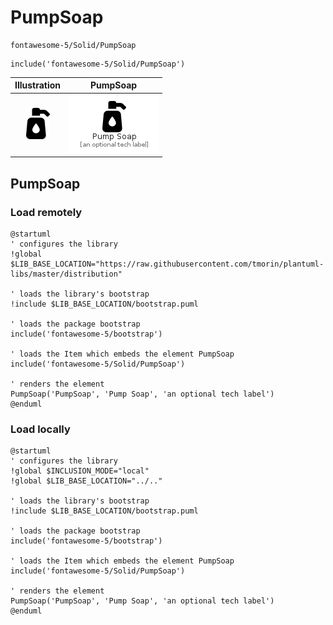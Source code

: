 # PumpSoap


```text
fontawesome-5/Solid/PumpSoap
```

```text
include('fontawesome-5/Solid/PumpSoap')
```



| Illustration | PumpSoap |
| :---: | :---: |
| ![illustration for Illustration](../../fontawesome-5/Solid/PumpSoap.png) | ![illustration for PumpSoap](../../fontawesome-5/Solid/PumpSoap.Local.png) |




## PumpSoap

### Load remotely
```plantuml
@startuml
' configures the library
!global $LIB_BASE_LOCATION="https://raw.githubusercontent.com/tmorin/plantuml-libs/master/distribution"

' loads the library's bootstrap
!include $LIB_BASE_LOCATION/bootstrap.puml

' loads the package bootstrap
include('fontawesome-5/bootstrap')

' loads the Item which embeds the element PumpSoap
include('fontawesome-5/Solid/PumpSoap')

' renders the element
PumpSoap('PumpSoap', 'Pump Soap', 'an optional tech label')
@enduml
```

### Load locally
```plantuml
@startuml
' configures the library
!global $INCLUSION_MODE="local"
!global $LIB_BASE_LOCATION="../.."

' loads the library's bootstrap
!include $LIB_BASE_LOCATION/bootstrap.puml

' loads the package bootstrap
include('fontawesome-5/bootstrap')

' loads the Item which embeds the element PumpSoap
include('fontawesome-5/Solid/PumpSoap')

' renders the element
PumpSoap('PumpSoap', 'Pump Soap', 'an optional tech label')
@enduml
```

